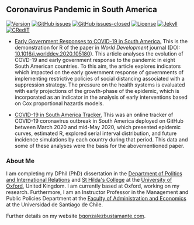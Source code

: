 ## Coronavirus Pandemic in South America

[![Version](https://img.shields.io/badge/version-v3.13.10-blue.svg)](https://github.com/bgonzalezbustamante/COVID-19-South-America/blob/master/changelog.txt) [![GitHub issues](https://img.shields.io/github/issues/bgonzalezbustamante/COVID-19-South-America.svg)](https://github.com/bgonzalezbustamante/COVID-19-South-America/issues/) [![GitHub issues-closed](https://img.shields.io/github/issues-closed/bgonzalezbustamante/COVID-19-South-America.svg)](https://github.com/bgonzalezbustamante/COVID-19-South-America/issues?q=is%3Aissue+is%3Aclosed) [![License](https://img.shields.io/badge/license-CC--BY--4.0-black)](https://github.com/bgonzalezbustamante/COVID-19-South-America/blob/master/LICENSE.txt) [![Jekyll](https://img.shields.io/badge/made%20with-Jekyll-1f425f.svg)](https://jekyllrb.com/) [![CRediT](https://img.shields.io/badge/contributions-CRediT-purple.svg)](https://bgonzalezbustamante.com/project/covid-19-south-america/)

- [Early Government Responses to COVID-19 in South America.](Early-Responses.md) This is the demonstration for R of the paper in *World Development* journal (DOI: [10.1016/j.worlddev.2020.105180](https://doi.org/10.1016/j.worlddev.2020.105180)). This article analyses the evolution of COVD-19 and early government response to the pandemic in eight South American countries. To this aim, the article explores indicators which impacted on the early government response of governments of implementing restrictive policies of social distancing associated with a suppression strategy. The pressure on the health systems is evaluated with early projections of the growth-phase of the epidemic, which is incorporated as an indicator in the analysis of early interventions based on Cox proportional hazards models.

- [COVID-19 in South America Tracker.](Tracker.md) This was an online tracker of COVID-19 coronavirus outbreak in South America deployed on GitHub between March 2020 and mid-May 2020, which presented epidemic curves, estimated R, explored serial interval distribution, and future incidence simulations by each country during that period. This data and some of these analyses were the basis for the abovementioned paper.

### About Me

I am completing my DPhil (PhD) dissertation in the [Department of Politics and International Relations](https://www.politics.ox.ac.uk/) and [St Hilda's College](https://www.sthildas.ox.ac.uk/) at the [University of Oxford](http://www.ox.ac.uk/), United Kingdom. I am currently based at Oxford, working on my research. Furthermore, I am an Instructor Professor in the Management and Public Policies Department at the [Faculty of Administration and Economics](https://fae.usach.cl/) at the Universidad de Santiago de Chile.

Further details on my website [bgonzalezbustamante.com](https://bgonzalezbustamante.com/).
